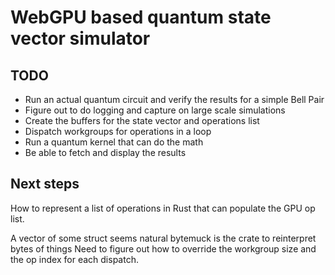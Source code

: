# WebGPU based quantum state vector simulator

## TODO

- Run an actual quantum circuit and verify the results for a simple Bell Pair
- Figure out to do logging and capture on large scale simulations
- Create the buffers for the state vector and operations list
- Dispatch workgroups for operations in a loop
- Run a quantum kernel that can do the math
- Be able to fetch and display the results

## Next steps

How to represent a list of operations in Rust that can populate the GPU op list.

A vector of some struct seems natural
bytemuck is the crate to reinterpret bytes of things
Need to figure out how to override the workgroup size and the op index for each dispatch.

